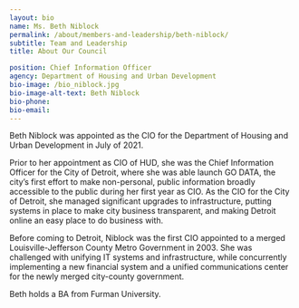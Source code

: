```yaml
---
layout: bio
name: Ms. Beth Niblock
permalink: /about/members-and-leadership/beth-niblock/
subtitle: Team and Leadership
title: About Our Council

position: Chief Information Officer
agency: Department of Housing and Urban Development
bio-image: /bio_niblock.jpg
bio-image-alt-text: Beth Niblock
bio-phone:
bio-email:
---
```


Beth Niblock was appointed as the CIO for the Department of Housing and Urban Development in July of 2021. 

Prior to her appointment as CIO of HUD, she was the Chief Information Officer for the City of Detroit, where she was able launch GO DATA, the city’s first effort to make non-personal, public information broadly accessible to the public during her first year as CIO. As the CIO for the City of Detroit, she managed significant upgrades to infrastructure, putting systems in place to make city business transparent, and making Detroit online an easy place to do business with.  

Before coming to Detroit, Niblock was the first CIO appointed to a merged Louisville-Jefferson County Metro Government in 2003. She was challenged with unifying IT systems and infrastructure, while concurrently implementing a new financial system and a unified communications center for the newly merged city-county government.

Beth holds a BA from Furman University.